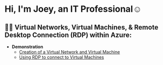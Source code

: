 <h1>Hi, I'm Joey, an IT Professional</a>☺</h1>

<h2>👨‍💻 Virtual Networks, Virtual Machines, & Remote Desktop Connection (RDP) within Azure:</h2>

- <b>Demonstration</b>
  - [Creation of a Virtual Network and Virtual Machine](github.com/maliajoseph111/azurevm) 
  - [Using RDP to connect to Virtual Machines](github.com/maliajoseph111/remote)
  

